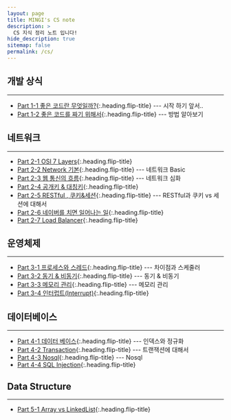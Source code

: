 ```yaml
---
layout: page
title: MINGI's CS note
description: >
  CS 지식 정리 노트 입니다!
hide_description: true
sitemap: false
permalink: /cs/ 
---
```



## 개발 상식

---
* [Part 1-1 좋은 코드란 무엇일까?]{:.heading.flip-title} --- 시작 하기 앞서..
* [Part 1-2 좋은 코드를 짜기 위해서]{:.heading.flip-title} --- 방법 알아보기

## 네트워크

---
* [Part 2-1 OSI 7 Layers]{:.heading.flip-title}
* [Part 2-2 Network 기본]{:.heading.flip-title} --- 네트워크 Basic
* [Part 2-3 웹 통신의 흐름]{:.heading.flip-title} --- 네트워크 심화
* [Part 2-4 공개키 & 대칭키]{:.heading.flip-title}
* [Part 2-5 RESTful , 쿠키&세션]{:.heading.flip-title} --- RESTful과 쿠키 vs 세션에 대해서
* [Part 2-6 네이버를 치면 일어나는 일]{:.heading.flip-title}
* [Part 2-7 Load Balancer]{:.heading.flip-title}

## 운영체제

---
* [Part 3-1 프로세스와 스레드]{:.heading.flip-title} --- 차이점과 스케줄러
* [Part 3-2 동기 & 비동기]{:.heading.flip-title} --- 동기 & 비동기
* [Part 3-3 메모리 관리]{:.heading.flip-title} --- 메모리 관리
* [Part 3-4 인터럽트(Interrupt)]{:.heading.flip-title}

## 데이터베이스

---
* [Part 4-1 데이터 베이스]{:.heading.flip-title} --- 인덱스와 정규화
* [Part 4-2 Transaction]{:.heading.flip-title} --- 트랜잭션에 대해서
* [Part 4-3 Nosql]{:.heading.flip-title} --- Nosql
* [Part 4-4 SQL Injection]{:.heading.flip-title}

## Data Structure

---
* [Part 5-1 Array vs LinkedList]{:.heading.flip-title}


[Part 1-1 좋은 코드란 무엇일까?]: 1-1.md
[Part 1-2 좋은 코드를 짜기 위해서]: 1-2.md

[Part 2-1 OSI 7 Layers]: 2-1.md
[Part 2-2 Network 기본]: 2-2.md
[Part 2-3 웹 통신의 흐름]: 2-3.md
[Part 2-4 공개키 & 대칭키]: 2-4.md
[Part 2-5 RESTful , 쿠키&세션]: 2-5.md
[Part 2-6 네이버를 치면 일어나는 일]: 2-6.md
[Part 2-7 Load Balancer]: 2-7.md

[Part 3-1 프로세스와 스레드]: 3-1.md
[Part 3-2 동기 & 비동기]: 3-2.md
[Part 3-3 메모리 관리]: 3-3.md
[Part 3-4 인터럽트(Interrupt)]: 3-4.md

[Part 4-1 데이터 베이스]: 4-1.md
[Part 4-2 Transaction]: 4-2.md
[Part 4-3 Nosql]: 4-3.md
[Part 4-4 SQL Injection]: 4-4.md

[Part 5-1 Array vs LinkedList]: 5-1.md

